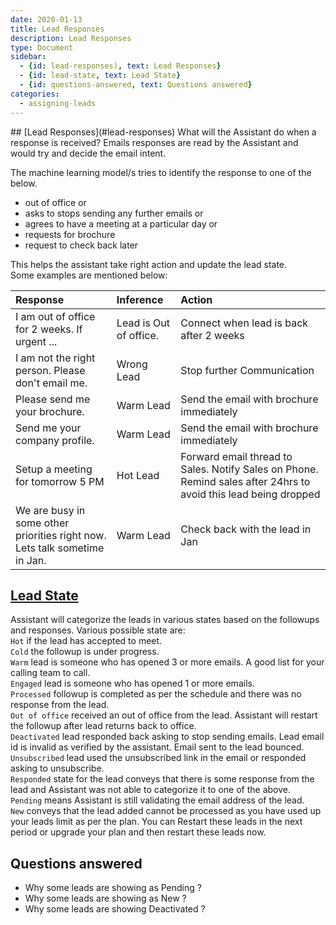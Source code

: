 ```yaml
---
date: 2020-01-13
title: Lead Responses
description: Lead Responses
type: Document
sidebar:
  - {id: lead-responses), text: Lead Responses}
  - {id: lead-state, text: Lead State}
  - {id: questions-answered, text: Questions answered}
categories:
  - assigning-leads
---
```


<a name="lead-responses"/>
## [Lead Responses](#lead-responses)
What will the Assistant do when a response is received?  
Emails responses are read by the Assistant and would try and decide the email intent.  

The machine learning model/s tries to identify the response to one of the below. 
- out of office or 
- asks to stops sending any further emails or 
- agrees to have a meeting at a particular day or
- requests for brochure  
- request to check back later
 
This helps the assistant take right action and update the lead state.  
Some examples are mentioned below:

| Response | Inference | Action | 
|:-------|:--------|:--------|
| I am out of office for 2 weeks. If urgent ...  | Lead is Out of office.  | Connect when lead is back after 2 weeks  |
| I am not the right person. Please don't email me. | Wrong Lead | Stop further Communication |
| Please send me your brochure. | Warm Lead| Send the email with brochure immediately |
| Send me your company profile. | Warm Lead| Send the email with brochure immediately |
| Setup a meeting for tomorrow 5 PM | Hot Lead | Forward email thread to Sales. Notify Sales on Phone. Remind sales after 24hrs to avoid this lead being dropped |
| We are busy in some other priorities right now. Lets talk sometime in Jan. | Warm Lead | Check back with the lead in Jan |

## [Lead State](#lead-state)
Assistant will categorize the leads in various states based on the followups and responses. Various possible state are:   
`Hot` if the lead has accepted to meet.   
`Cold` the followup is under progress.   
`Warm` lead is someone who has opened 3 or more emails. A good list for your calling team to call.  
`Engaged` lead is someone who has opened 1 or more emails.  
`Processed` followup is completed as per the schedule and there was no response from the lead.    
`Out of office` received an out of office from the lead. Assistant will restart the followup after lead returns back to office.  
`Deactivated` lead responded back asking to stop sending emails. Lead email id is invalid as verified by the assistant. Email sent to the lead bounced. 
`Unsubscribed` lead used the unsubscribed link in the email or responded asking to unsubscribe.   
`Responded` state for the lead conveys that there is some response from the lead and Assistant was not able to categorize it to one of the above.  
`Pending` means Assistant is still validating the email address of the lead.  
`New` conveys that the lead added cannot be processed as you have used up your leads limit as per the plan. You can Restart these leads in the next period or upgrade your plan and then restart these leads now.  

## Questions answered
- Why some leads are showing as Pending ?
- Why some leads are showing as New ?
- Why some leads are showing Deactivated ?
